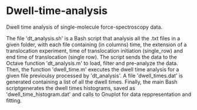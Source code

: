 # Dwell-time-analysis
Dwell time analysis of single-molecule force-spectroscopy data.

The file 'dt_analysis.sh' is a Bash script that analysis all the .txt files in a given folder, with each file containing (in columns) time, the extension of a translocation experiment, time of translocation initiation (single_row) and end time of translocation (single row). The script sends the data to the Octave function 'dt_analysis.m' to load, filter and pre-analyze the data. Then, the function 'dwell_time.m' executes the dwell time analysis for a given file previoulsy processed by 'dt_analysis'. A file 'dwell_times.dat' is generated containing a list of all the dwell times. Finally, the main Bash scriptgenerates the dwell times histograms, saved as 'dwell_time_histogram.dat' and calls to Gnuplot for data reppresentation and fitting.
